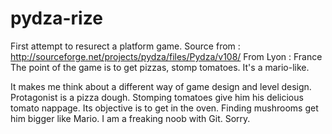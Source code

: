 # pydza-rize
First attempt to resurect a platform game. Source from : http://sourceforge.net/projects/pydza/files/Pydza/v108/
From Lyon : France
The point of the game is to get pizzas, stomp tomatoes. It's a mario-like.

It makes me think about a different way of game design and level design.
Protagonist is a pizza dough. Stomping tomatoes give him his delicious tomato nappage. Its objective is to get in the oven.
Finding mushrooms get him bigger like Mario. 
I am a freaking noob with Git. Sorry. 

